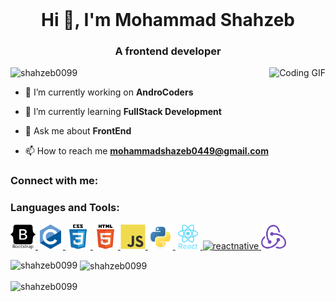 <img src="[https://wallpaperaccess.com/full/1560511.jpg](https://w0.peakpx.com/wallpaper/963/804/HD-wallpaper-programmer-eat-sleep-code-repeat-thumbnail.jpg)" alt="">   
<h1 align="center">Hi 👋, I'm Mohammad Shahzeb</h1>          
<h3 align="center">A frontend developer</h3> 
<img src="https://media.tenor.com/flflC6GFzO8AAAAM/sultan-alrefaei-programmer.gif" alt="Coding GIF" align="right">  
                            
  
<p align="left"> <img src="https://komarev.com/ghpvc/?username=shahzeb0099&label=Profile%20views&color=0e75b6&style=flat" alt="shahzeb0099" /> </p>

   
- 🔭 I’m currently working on **AndroCoders** 
    
- 🌱 I’m currently learning **FullStack Development** 

- 💬 Ask me about **FrontEnd** 

- 📫 How to reach me **mohammadshazeb0449@gmail.com**

<h3 align="left">Connect with me:</h3>
<p align="left">
</p> 

<h3 align="left">Languages and Tools:</h3>
<p align="left"> <a href="https://getbootstrap.com" target="_blank" rel="noreferrer"> <img src="https://raw.githubusercontent.com/devicons/devicon/master/icons/bootstrap/bootstrap-plain-wordmark.svg" alt="bootstrap" width="40" height="40"/> </a> <a href="https://www.cprogramming.com/" target="_blank" rel="noreferrer"> <img src="https://raw.githubusercontent.com/devicons/devicon/master/icons/c/c-original.svg" alt="c" width="40" height="40"/> </a> <a href="https://www.w3schools.com/css/" target="_blank" rel="noreferrer"> <img src="https://raw.githubusercontent.com/devicons/devicon/master/icons/css3/css3-original-wordmark.svg" alt="css3" width="40" height="40"/> </a> <a href="https://www.w3.org/html/" target="_blank" rel="noreferrer"> <img src="https://raw.githubusercontent.com/devicons/devicon/master/icons/html5/html5-original-wordmark.svg" alt="html5" width="40" height="40"/> </a> <a href="https://developer.mozilla.org/en-US/docs/Web/JavaScript" target="_blank" rel="noreferrer"> <img src="https://raw.githubusercontent.com/devicons/devicon/master/icons/javascript/javascript-original.svg" alt="javascript" width="40" height="40"/> </a> <a href="https://www.python.org" target="_blank" rel="noreferrer"> <img src="https://raw.githubusercontent.com/devicons/devicon/master/icons/python/python-original.svg" alt="python" width="40" height="40"/> </a> <a href="https://reactjs.org/" target="_blank" rel="noreferrer"> <img src="https://raw.githubusercontent.com/devicons/devicon/master/icons/react/react-original-wordmark.svg" alt="react" width="40" height="40"/> </a> <a href="https://reactnative.dev/" target="_blank" rel="noreferrer"> <img src="https://reactnative.dev/img/header_logo.svg" alt="reactnative" width="40" height="40"/> </a> <a href="https://redux.js.org" target="_blank" rel="noreferrer"> <img src="https://raw.githubusercontent.com/devicons/devicon/master/icons/redux/redux-original.svg" alt="redux" width="40" height="40"/> </a> </p>

<p><img align="left" src="https://github-readme-stats.vercel.app/api/top-langs?username=shahzeb0099&show_icons=true&locale=en&layout=compact" alt="shahzeb0099" /></p>

<p>&nbsp;<img align="center" src="https://github-readme-stats.vercel.app/api?username=shahzeb0099&show_icons=true&locale=en" alt="shahzeb0099" /></p>

<p><img align="center" src="https://github-readme-streak-stats.herokuapp.com/?user=shahzeb0099&" alt="shahzeb0099" /></p>
